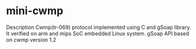 mini-cwmp
=========

Description
Cwmp(tr-069) protocol implemented using C and gSoap library. It verified on arm and mips SoC embedded Linux system. gSoap API based on cwmp version 1.2
